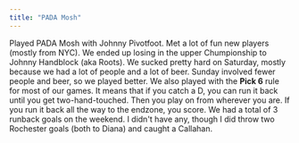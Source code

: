 ```yaml
---
title: "PADA Mosh"
---
```


Played PADA Mosh with Johnny Pivotfoot. Met a lot of fun new players (mostly from NYC). We ended up losing in the upper Chumpionship to Johnny Handblock (aka Roots). We sucked pretty hard on Saturday, mostly because we had a lot of people and a lot of beer. Sunday involved fewer people and beer, so we played better. We also played with the **Pick 6** rule for most of our games. It means that if you catch a D, you can run it back until you get two-hand-touched. Then you play on from wherever you are. If you run it back all the way to the endzone, you score. We had a total of 3 runback goals on the weekend. I didn't have any, though I did throw two Rochester goals (both to Diana) and caught a Callahan.
